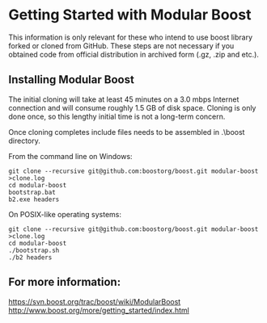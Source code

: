 ﻿Getting Started with Modular Boost
=====================================

This information is only relevant for these who intend to use boost library 
forked or cloned from GitHub. These steps are not necessary if you obtained 
code from official distribution in archived form (.gz, .zip and etc.).
                                                                    
Installing Modular Boost
------------------------

The initial cloning will take at least 45 minutes on a 3.0 mbps Internet 
connection and will consume roughly 1.5 GB of disk space. Cloning is only 
done once, so this lengthy initial time is not a long-term concern. 

Once cloning completes include files needs to be assembled in .\boost directory.

From the command line on Windows:
```dos
git clone --recursive git@github.com:boostorg/boost.git modular-boost >clone.log
cd modular-boost
bootstrap.bat
b2.exe headers
```

On POSIX-like operating systems:

```dos
git clone --recursive git@github.com:boostorg/boost.git modular-boost >clone.log
cd modular-boost
./bootstrap.sh
./b2 headers
```


For more information:
---------------------
https://svn.boost.org/trac/boost/wiki/ModularBoost
http://www.boost.org/more/getting_started/index.html
